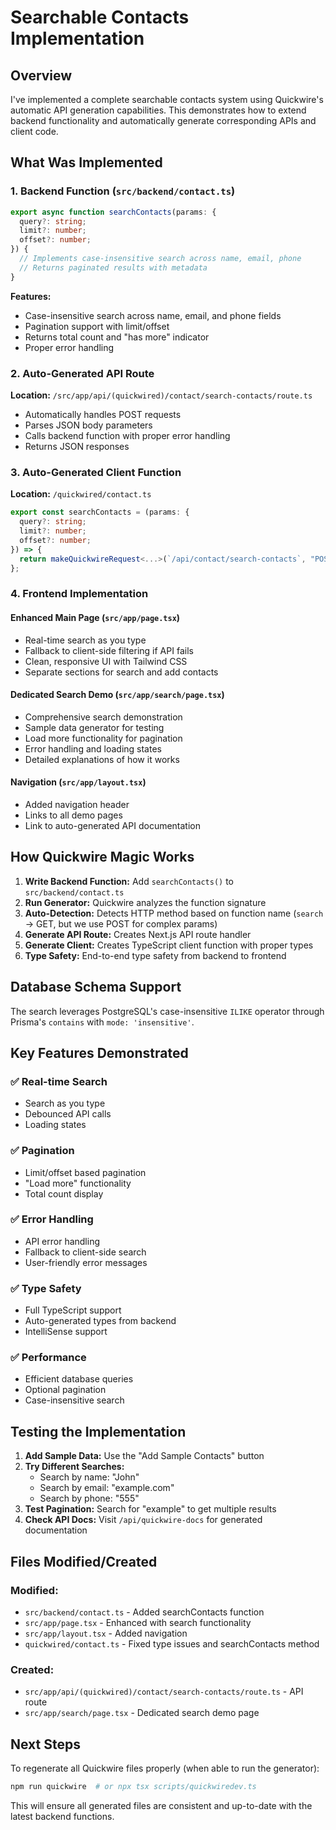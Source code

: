 # Searchable Contacts Implementation

## Overview
I've implemented a complete searchable contacts system using Quickwire's automatic API generation capabilities. This demonstrates how to extend backend functionality and automatically generate corresponding APIs and client code.

## What Was Implemented

### 1. Backend Function (`src/backend/contact.ts`)
```typescript
export async function searchContacts(params: {
  query?: string;
  limit?: number;
  offset?: number;
}) {
  // Implements case-insensitive search across name, email, phone
  // Returns paginated results with metadata
}
```

**Features:**
- Case-insensitive search across name, email, and phone fields
- Pagination support with limit/offset
- Returns total count and "has more" indicator
- Proper error handling

### 2. Auto-Generated API Route
**Location:** `/src/app/api/(quickwired)/contact/search-contacts/route.ts`
- Automatically handles POST requests
- Parses JSON body parameters
- Calls backend function with proper error handling
- Returns JSON responses

### 3. Auto-Generated Client Function
**Location:** `/quickwired/contact.ts`
```typescript
export const searchContacts = (params: {
  query?: string;
  limit?: number;
  offset?: number;
}) => {
  return makeQuickwireRequest<...>(`/api/contact/search-contacts`, "POST", params);
};
```

### 4. Frontend Implementation

#### Enhanced Main Page (`src/app/page.tsx`)
- Real-time search as you type
- Fallback to client-side filtering if API fails
- Clean, responsive UI with Tailwind CSS
- Separate sections for search and add contacts

#### Dedicated Search Demo (`src/app/search/page.tsx`)
- Comprehensive search demonstration
- Sample data generator for testing
- Load more functionality for pagination
- Error handling and loading states
- Detailed explanations of how it works

#### Navigation (`src/app/layout.tsx`)
- Added navigation header
- Links to all demo pages
- Link to auto-generated API documentation

## How Quickwire Magic Works

1. **Write Backend Function:** Add `searchContacts()` to `src/backend/contact.ts`
2. **Run Generator:** Quickwire analyzes the function signature
3. **Auto-Detection:** Detects HTTP method based on function name (`search` → GET, but we use POST for complex params)
4. **Generate API Route:** Creates Next.js API route handler
5. **Generate Client:** Creates TypeScript client function with proper types
6. **Type Safety:** End-to-end type safety from backend to frontend

## Database Schema Support
The search leverages PostgreSQL's case-insensitive `ILIKE` operator through Prisma's `contains` with `mode: 'insensitive'`.

## Key Features Demonstrated

### ✅ Real-time Search
- Search as you type
- Debounced API calls
- Loading states

### ✅ Pagination
- Limit/offset based pagination
- "Load more" functionality
- Total count display

### ✅ Error Handling
- API error handling
- Fallback to client-side search
- User-friendly error messages

### ✅ Type Safety
- Full TypeScript support
- Auto-generated types from backend
- IntelliSense support

### ✅ Performance
- Efficient database queries
- Optional pagination
- Case-insensitive search

## Testing the Implementation

1. **Add Sample Data:** Use the "Add Sample Contacts" button
2. **Try Different Searches:**
   - Search by name: "John"
   - Search by email: "example.com"
   - Search by phone: "555"
3. **Test Pagination:** Search for "example" to get multiple results
4. **Check API Docs:** Visit `/api/quickwire-docs` for generated documentation

## Files Modified/Created

### Modified:
- `src/backend/contact.ts` - Added searchContacts function
- `src/app/page.tsx` - Enhanced with search functionality
- `src/app/layout.tsx` - Added navigation
- `quickwired/contact.ts` - Fixed type issues and searchContacts method

### Created:
- `src/app/api/(quickwired)/contact/search-contacts/route.ts` - API route
- `src/app/search/page.tsx` - Dedicated search demo page

## Next Steps

To regenerate all Quickwire files properly (when able to run the generator):
```bash
npm run quickwire  # or npx tsx scripts/quickwiredev.ts
```

This will ensure all generated files are consistent and up-to-date with the latest backend functions.